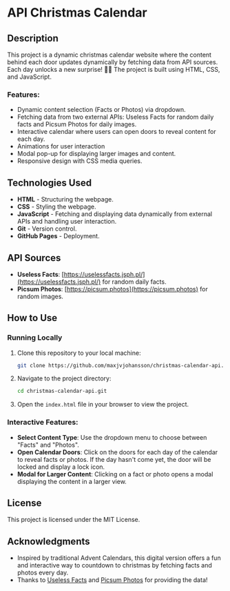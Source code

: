 # API Christmas Calendar

## Description
This project is a dynamic christmas calendar website where the content behind each door updates dynamically by fetching data from API sources. Each day unlocks a new surprise! 🎄🎁 The project is built using HTML, CSS, and JavaScript.

### Features:
- Dynamic content selection (Facts or Photos) via dropdown.
- Fetching data from two external APIs: Useless Facts for random daily facts and Picsum Photos for daily images.
- Interactive calendar where users can open doors to reveal content for each day.
- Animations for user interaction
- Modal pop-up for displaying larger images and content.
- Responsive design with CSS media queries.

## Technologies Used
- **HTML** - Structuring the webpage.
- **CSS** - Styling the webpage.
- **JavaScript** - Fetching and displaying data dynamically from external APIs and handling user interaction.
- **Git** - Version control.
- **GitHub Pages** - Deployment.

## API Sources
- **Useless Facts**: [https://uselessfacts.jsph.pl/](https://uselessfacts.jsph.pl/) for random daily facts.
- **Picsum Photos**: [https://picsum.photos](https://picsum.photos) for random images.

## How to Use

### Running Locally

1. Clone this repository to your local machine:
    ```bash
    git clone https://github.com/maxjvjohansson/christmas-calendar-api.git
    ```

2. Navigate to the project directory:
    ```bash
    cd christmas-calendar-api.git
    ```

3. Open the `index.html` file in your browser to view the project.

### Interactive Features:
- **Select Content Type**: Use the dropdown menu to choose between "Facts" and "Photos".
- **Open Calendar Doors**: Click on the doors for each day of the calendar to reveal facts or photos. If the day hasn't come yet, the door will be locked and display a lock icon.
- **Modal for Larger Content**: Clicking on a fact or photo opens a modal displaying the content in a larger view.
  
## License

This project is licensed under the MIT License.

## Acknowledgments
- Inspired by traditional Advent Calendars, this digital version offers a fun and interactive way to countdown to christmas by fetching facts and photos every day.
- Thanks to [Useless Facts](https://uselessfacts.jsph.pl/random.json?language=en) and [Picsum Photos](https://picsum.photos) for providing the data!

